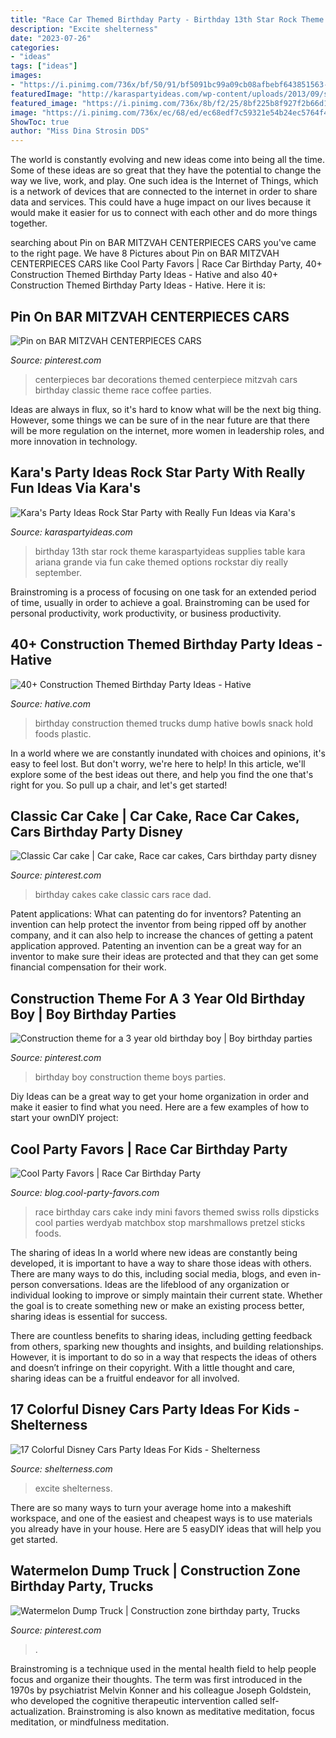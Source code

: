 ```yaml
---
title: "Race Car Themed Birthday Party - Birthday 13th Star Rock Theme Karaspartyideas Supplies Table Kara Ariana Grande Via Fun Cake Themed Options Rockstar Diy Really September"
description: "Excite shelterness"
date: "2023-07-26"
categories:
- "ideas"
tags: ["ideas"]
images:
- "https://i.pinimg.com/736x/bf/50/91/bf5091bc99a09cb08afbebf643851563--car-centerpieces-car-party.jpg"
featuredImage: "http://karaspartyideas.com/wp-content/uploads/2013/09/star-1.jpg"
featured_image: "https://i.pinimg.com/736x/8b/f2/25/8bf225b8f927f2b66d1e1dad9e95c55f--car-cakes-th-birthday.jpg"
image: "https://i.pinimg.com/736x/ec/68/ed/ec68edf7c59321e54b24ec5764f4e6d3.jpg"
ShowToc: true
author: "Miss Dina Strosin DDS"
---
```



The world is constantly evolving and new ideas come into being all the time. Some of these ideas are so great that they have the potential to change the way we live, work, and play. One such idea is the Internet of Things, which is a network of devices that are connected to the internet in order to share data and services. This could have a huge impact on our lives because it would make it easier for us to connect with each other and do more things together.

	

		
searching about Pin on BAR MITZVAH CENTERPIECES CARS you've came to the right page. We have 8 Pictures about Pin on BAR MITZVAH CENTERPIECES CARS like Cool Party Favors | Race Car Birthday Party, 40+ Construction Themed Birthday Party Ideas - Hative and also 40+ Construction Themed Birthday Party Ideas - Hative. Here it is:
		
    
## Pin On BAR MITZVAH CENTERPIECES CARS

<img loading=lazy src="https://i.pinimg.com/736x/bf/50/91/bf5091bc99a09cb08afbebf643851563--car-centerpieces-car-party.jpg" onerror="this.onerror=null;this.src='https://tse3.mm.bing.net/th?id=OIP.yNk83AgvbTphHt3roP82sAHaJ3&amp;pid=15.1';" alt="Pin on BAR MITZVAH CENTERPIECES CARS">

_Source: pinterest.com_

>centerpieces bar decorations themed centerpiece mitzvah cars birthday classic theme race coffee parties. 

	

Ideas are always in flux, so it's hard to know what will be the next big thing. However, some things we can be sure of in the near future are that there will be more regulation on the internet, more women in leadership roles, and more innovation in technology.

    
## Kara&#039;s Party Ideas Rock Star Party With Really Fun Ideas Via Kara&#039;s

<img loading=lazy src="http://karaspartyideas.com/wp-content/uploads/2013/09/star-1.jpg" onerror="this.onerror=null;this.src='https://tse2.mm.bing.net/th?id=OIP.gOnX3spKrKwyoZQyDR4pMAHaJ7&amp;pid=15.1';" alt="Kara&#039;s Party Ideas Rock Star Party with Really Fun Ideas via Kara&#039;s">

_Source: karaspartyideas.com_

>birthday 13th star rock theme karaspartyideas supplies table kara ariana grande via fun cake themed options rockstar diy really september. 

	

Brainstroming is a process of focusing on one task for an extended period of time, usually in order to achieve a goal. Brainstroming can be used for personal productivity, work productivity, or business productivity.

    
## 40+ Construction Themed Birthday Party Ideas - Hative

<img loading=lazy src="https://hative.com/wp-content/uploads/2015/06/construction-birthday-party/27-construction-themed-birthday-party.jpg" onerror="this.onerror=null;this.src='https://tse4.mm.bing.net/th?id=OIP.nXnZyCZrIA2yJH7mFBKdhgHaLH&amp;pid=15.1';" alt="40+ Construction Themed Birthday Party Ideas - Hative">

_Source: hative.com_

>birthday construction themed trucks dump hative bowls snack hold foods plastic. 

	

In a world where we are constantly inundated with choices and opinions, it's easy to feel lost. But don't worry, we're here to help! In this article, we'll explore some of the best ideas out there, and help you find the one that's right for you. So pull up a chair, and let's get started!

    
## Classic Car Cake | Car Cake, Race Car Cakes, Cars Birthday Party Disney

<img loading=lazy src="https://i.pinimg.com/736x/8b/f2/25/8bf225b8f927f2b66d1e1dad9e95c55f--car-cakes-th-birthday.jpg" onerror="this.onerror=null;this.src='https://tse1.mm.bing.net/th?id=OIP.Qv6z34Y4sfp7krdZvECyEgHaJ3&amp;pid=15.1';" alt="Classic Car cake | Car cake, Race car cakes, Cars birthday party disney">

_Source: pinterest.com_

>birthday cakes cake classic cars race dad. 

	

Patent applications: What can patenting do for inventors?
Patenting an invention can help protect the inventor from being ripped off by another company, and it can also help to increase the chances of getting a patent application approved. Patenting an invention can be a great way for an inventor to make sure their ideas are protected and that they can get some financial compensation for their work.

    
## Construction Theme For A 3 Year Old Birthday Boy | Boy Birthday Parties

<img loading=lazy src="https://i.pinimg.com/736x/20/44/09/2044095d7f1186171b5f813aa2a352b6--special-birthday-birthday-boys.jpg" onerror="this.onerror=null;this.src='https://tse2.mm.bing.net/th?id=OIP.791tYitlrYVzgjdkUmkpigHaLI&amp;pid=15.1';" alt="Construction theme for a 3 year old birthday boy | Boy birthday parties">

_Source: pinterest.com_

>birthday boy construction theme boys parties. 

	

Diy Ideas can be a great way to get your home organization in order and make it easier to find what you need. Here are a few examples of how to start your ownDIY project: 

    
## Cool Party Favors | Race Car Birthday Party

<img loading=lazy src="http://blog.cool-party-favors.com/wp-content/uploads/2013/03/Race-Car-Party-Food-1024x680.jpg" onerror="this.onerror=null;this.src='https://tse3.mm.bing.net/th?id=OIP.-akRlkAzzTTn8oWfIsWKEAHaE6&amp;pid=15.1';" alt="Cool Party Favors | Race Car Birthday Party">

_Source: blog.cool-party-favors.com_

>race birthday cars cake indy mini favors themed swiss rolls dipsticks cool parties werdyab matchbox stop marshmallows pretzel sticks foods. 

	

The sharing of ideas
In a world where new ideas are constantly being developed, it is important to have a way to share those ideas with others. There are many ways to do this, including social media, blogs, and even in-person conversations.
Ideas are the lifeblood of any organization or individual looking to improve or simply maintain their current state. Whether the goal is to create something new or make an existing process better, sharing ideas is essential for success.

There are countless benefits to sharing ideas, including getting feedback from others, sparking new thoughts and insights, and building relationships. However, it is important to do so in a way that respects the ideas of others and doesn’t infringe on their copyright. With a little thought and care, sharing ideas can be a fruitful endeavor for all involved.

    
## 17 Colorful Disney Cars Party Ideas For Kids - Shelterness

<img loading=lazy src="https://i.shelterness.com/2017/07/08-all-red-party-table-inspired-by-Cars-movies-will-excite-all-the-kids.jpg" onerror="this.onerror=null;this.src='https://tse3.mm.bing.net/th?id=OIP.0V3S9dP5Z3oIsP_MPnX_CgHaFj&amp;pid=15.1';" alt="17 Colorful Disney Cars Party Ideas For Kids - Shelterness">

_Source: shelterness.com_

>excite shelterness. 

	

There are so many ways to turn your average home into a makeshift workspace, and one of the easiest and cheapest ways is to use materials you already have in your house. Here are 5 easyDIY ideas that will help you get started.

    
## Watermelon Dump Truck | Construction Zone Birthday Party, Trucks

<img loading=lazy src="https://i.pinimg.com/736x/ec/68/ed/ec68edf7c59321e54b24ec5764f4e6d3.jpg" onerror="this.onerror=null;this.src='https://tse3.mm.bing.net/th?id=OIP.R501EtGKAX1QQ8L5AqJbNgHaJ3&amp;pid=15.1';" alt="Watermelon Dump Truck | Construction zone birthday party, Trucks">

_Source: pinterest.com_

>. 

	

Brainstroming is a technique used in the mental health field to help people focus and organize their thoughts. The term was first introduced in the 1970s by psychiatrist Melvin Konner and his colleague Joseph Goldstein, who developed the cognitive therapeutic intervention called self-actualization. Brainstroming is also known as meditative meditation, focus meditation, or mindfulness meditation.

